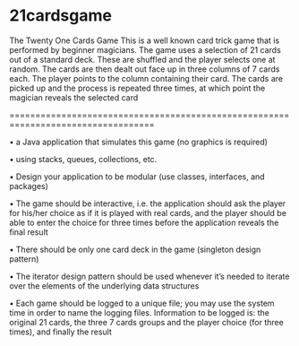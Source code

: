 # 21cardsgame
The Twenty One Cards Game
This is a well known card trick game that is performed by beginner magicians.
The game uses a selection of 21 cards out of a standard deck. These are shuffled and the player
selects one at random.
The cards are then dealt out face up in three columns of 7 cards
each. The player points to the column containing their card. 
The cards are picked up and the process is repeated three times, at which point the magician reveals the selected card

==================================================================================

• a Java application that simulates this game (no graphics is required)

• using stacks, queues, collections, etc.

• Design your application to be modular (use classes, interfaces, and packages)

• The game should be interactive, i.e. the application should ask the player for his/her
choice as if it is played with real cards, and the player should be able to enter the
choice for three times before the application reveals the final result

• There should be only one card deck in the game (singleton design pattern)

• The iterator design pattern should be used whenever it’s needed to iterate over
the elements of the underlying data structures

• Each game should be logged to a unique file; you may use the system time in order
to name the logging files. Information to be logged is: the original 21 cards, the
three 7 cards groups and the player choice (for three times), and finally the result
